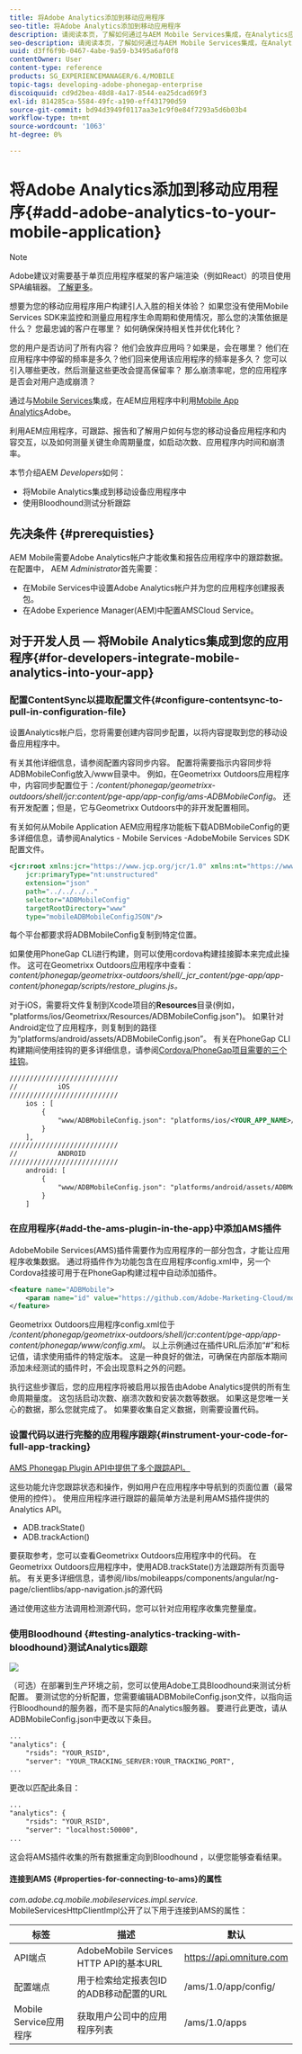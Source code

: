 ```yaml
---
title: 将Adobe Analytics添加到移动应用程序
seo-title: 将Adobe Analytics添加到移动应用程序
description: 请阅读本页，了解如何通过与AEM Mobile Services集成，在Analytics应用程序中使用Mobile App Analytics。
seo-description: 请阅读本页，了解如何通过与AEM Mobile Services集成，在Analytics应用程序中使用Mobile App Analytics。
uuid: d3ff6f9b-0467-4abe-9a59-b3495a6af0f8
contentOwner: User
content-type: reference
products: SG_EXPERIENCEMANAGER/6.4/MOBILE
topic-tags: developing-adobe-phonegap-enterprise
discoiquuid: cd9d2bea-48d8-4a17-8544-ea25dcad69f3
exl-id: 814285ca-5584-49fc-a190-eff431790d59
source-git-commit: bd94d3949f0117aa3e1c9f0e84f7293a5d6b03b4
workflow-type: tm+mt
source-wordcount: '1063'
ht-degree: 0%

---
```


# 将Adobe Analytics添加到移动应用程序{#add-adobe-analytics-to-your-mobile-application}

>[!NOTE]
>
>Adobe建议对需要基于单页应用程序框架的客户端渲染（例如React）的项目使用SPA编辑器。 [了解更多](/help/sites-developing/spa-overview.md)。

想要为您的移动应用程序用户构建引人入胜的相关体验？ 如果您没有使用Mobile Services SDK来监控和测量应用程序生命周期和使用情况，那么您的决策依据是什么？ 您最忠诚的客户在哪里？ 如何确保保持相关性并优化转化？

您的用户是否访问了所有内容？ 他们会放弃应用吗？如果是，会在哪里？ 他们在应用程序中停留的频率是多久？他们回来使用该应用程序的频率是多久？ 您可以引入哪些更改，然后测量这些更改会提高保留率？ 那么崩溃率呢，您的应用程序是否会对用户造成崩溃？

通过与[Mobile Services](https://www.adobe.com/marketing-cloud/mobile-marketing.html)集成，在AEM应用程序中利用[Mobile App Analytics](https://www.adobe.com/ca/solutions/digital-analytics/mobile-web-apps-analytics.html)Adobe。

利用AEM应用程序，可跟踪、报告和了解用户如何与您的移动设备应用程序和内容交互，以及如何测量关键生命周期量度，如启动次数、应用程序内时间和崩溃率。

本节介绍AEM *Developers*&#x200B;如何：

* 将Mobile Analytics集成到移动设备应用程序中
* 使用Bloodhound测试分析跟踪

## 先决条件 {#prerequisties}

AEM Mobile需要Adobe Analytics帐户才能收集和报告应用程序中的跟踪数据。 在配置中， AEM *Administrator*&#x200B;首先需要：

* 在Mobile Services中设置Adobe Analytics帐户并为您的应用程序创建报表包。
* 在Adobe Experience Manager(AEM)中配置AMSCloud Service。

## 对于开发人员 — 将Mobile Analytics集成到您的应用程序{#for-developers-integrate-mobile-analytics-into-your-app}

### 配置ContentSync以提取配置文件{#configure-contentsync-to-pull-in-configuration-file}

设置Analytics帐户后，您将需要创建内容同步配置，以将内容提取到您的移动设备应用程序中。

有关其他详细信息，请参阅配置内容同步内容。 配置将需要指示内容同步将ADBMobileConfig放入/www目录中。 例如，在Geometrixx Outdoors应用程序中，内容同步配置位于：*/content/phonegap/geometrixx-outdoors/shell/jcr:content/pge-app/app-config/ams-ADBMobileConfig*。 还有开发配置；但是，它与Geometrixx Outdoors中的非开发配置相同。

有关如何从Mobile Application AEM应用程序功能板下载ADBMobileConfig的更多详细信息，请参阅Analytics - Mobile Services -AdobeMobile Services SDK配置文件。

```xml
<jcr:root xmlns:jcr="https://www.jcp.org/jcr/1.0" xmlns:nt="https://www.jcp.org/jcr/nt/1.0"
    jcr:primaryType="nt:unstructured"
    extension="json"
    path="../../../.." 
    selector="ADBMobileConfig"
    targetRootDirectory="www"
    type="mobileADBMobileConfigJSON"/>
```

每个平台都要求将ADBMobileConfig复制到特定位置。

如果使用PhoneGap CLI进行构建，则可以使用cordova构建挂接脚本来完成此操作。 这可在Geometrixx Outdoors应用程序中查看：*content/phonegap/geometrixx-outdoors/shell/_jcr_content/pge-app/app-content/phonegap/scripts/restore_plugins.js。*

对于iOS，需要将文件复制到Xcode项目的&#x200B;**Resources**&#x200B;目录(例如， &quot;platforms/ios/Geometrixx/Resources/ADBMobileConfig.json&quot;)。 如果针对Android定位了应用程序，则复制到的路径为“platforms/android/assets/ADBMobileConfig.json”。 有关在PhoneGap CLI构建期间使用挂钩的更多详细信息，请参阅[Cordova/PhoneGap项目需要的三个挂钩](https://devgirl.org/2013/11/12/three-hooks-your-cordovaphonegap-project-needs/)。

```xml
///////////////////////////
//          iOS
///////////////////////////
    ios : [
        {
            "www/ADBMobileConfig.json": "platforms/ios/<YOUR_APP_NAME>/Resources/ADBMobileConfig.json"
        }
    ],
///////////////////////////
//          ANDROID
///////////////////////////
    android: [
        {
            "www/ADBMobileConfig.json": "platforms/android/assets/ADBMobileConfig.json"
        }
    ]
```

### 在应用程序{#add-the-ams-plugin-in-the-app}中添加AMS插件

AdobeMobile Services(AMS)插件需要作为应用程序的一部分包含，才能让应用程序收集数据。 通过将插件作为功能包含在应用程序config.xml中，另一个Cordova挂接可用于在PhoneGap构建过程中自动添加插件。

```xml
<feature name="ADBMobile">
    <param name="id" value="https://github.com/Adobe-Marketing-Cloud/mobile-services#0482f9cedf90c98a8d4b07219ece1933b2e46a60"/>
</feature>
```

Geometrixx Outdoors应用程序config.xml位于&#x200B;*/content/phonegap/geometrixx-outdoors/shell/jcr:content/pge-app/app-content/phonegap/www/config.xml*。 以上示例通过在插件URL后添加“#”和标记值，请求使用插件的特定版本。 这是一种良好的做法，可确保在内部版本期间添加未经测试的插件时，不会出现意料之外的问题。

执行这些步骤后，您的应用程序将被启用以报告由Adobe Analytics提供的所有生命周期量度。 这包括启动次数、崩溃次数和安装次数等数据。 如果这是您唯一关心的数据，那么您就完成了。 如果要收集自定义数据，则需要设置代码。

### 设置代码以进行完整的应用程序跟踪{#instrument-your-code-for-full-app-tracking}

[AMS Phonegap Plugin API中提供了多个跟踪API。](https://docs.adobe.com/content/help/en/mobile-services/ios/phonegap-ios/phonegap-methods.html)

这些功能允许您跟踪状态和操作，例如用户在应用程序中导航到的页面位置（最常使用的控件）。 使用应用程序进行跟踪的最简单方法是利用AMS插件提供的Analytics API。

* ADB.trackState()
* ADB.trackAction()

要获取参考，您可以查看Geometrixx Outdoors应用程序中的代码。 在Geometrixx Outdoors应用程序中，使用ADB.trackState()方法跟踪所有页面导航。 有关更多详细信息，请参阅/libs/mobileapps/components/angular/ng-page/clientlibs/app-navigation.js的源代码

通过使用这些方法调用检测源代码，您可以针对应用程序收集完整量度。

### 使用Bloodhound {#testing-analytics-tracking-with-bloodhound}测试Analytics跟踪

![](do-not-localize/chlimage_1.jpeg)

<!--NOTE TO WRITER: Reference to Bloodhound no longer valid. Bloodhound is EOL. Russell Whitchurch can provide details/alternate options.-->

（可选）在部署到生产环境之前，您可以使用Adobe工具Bloodhound来测试分析配置。 要测试您的分析配置，您需要编辑ADBMobileConfig.json文件，以指向运行Bloodhound的服务器，而不是实际的Analytics服务器。 要进行此更改，请从ADBMobileConfig.json中更改以下条目。

```xml
...
"analytics": {
    "rsids": "YOUR_RSID",
    "server": "YOUR_TRACKING_SERVER:YOUR_TRACKING_PORT",
...
```

更改以匹配此条目：

```xml
...
"analytics": {
    "rsids": "YOUR_RSID",
    "server": "localhost:50000",
...
```

这会将AMS插件收集的所有数据重定向到Bloodhound ，以便您能够查看结果。

#### 连接到AMS {#properties-for-connecting-to-ams}的属性

*com.adobe.cq.mobile.mobileservices.impl.service.* MobileServicesHttpClientImpl公开了以下用于连接到AMS的属性：

| **标签** | **描述** | **默认** |
|---|---|---|
| API端点 | AdobeMobile Services HTTP API的基本URL | https://api.omniture.com |
| 配置端点 | 用于检索给定报表包ID的ADB移动配置的URL | /ams/1.0/app/config/ |
| Mobile Service应用程序 | 获取用户公司中的应用程序列表 | /ams/1.0/apps |
